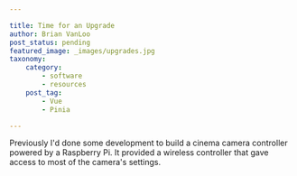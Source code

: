 ```yaml
---

title: Time for an Upgrade
author: Brian VanLoo
post_status: pending
featured_image: _images/upgrades.jpg
taxonomy:
    category:
        - software
        - resources
    post_tag:
        - Vue
        - Pinia

---
```


Previously I'd done some development to build a cinema camera controller powered by a Raspberry Pi.
It provided a wireless controller that gave access to most of the camera's settings.
